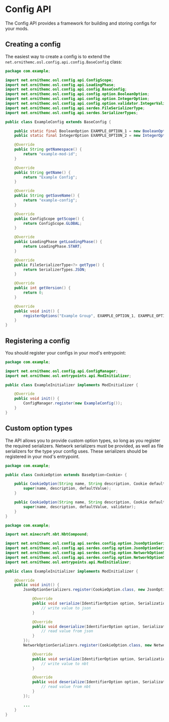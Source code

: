 # Config API

The Config API provides a framework for building and storing configs for your mods.

## Creating a config

The easiest way to create a config is to extend the `net.ornithemc.osl.config.api.config.BaseConfig` class:

```java
package com.example;

import net.ornithemc.osl.config.api.ConfigScope;
import net.ornithemc.osl.config.api.LoadingPhase;
import net.ornithemc.osl.config.api.config.BaseConfig;
import net.ornithemc.osl.config.api.config.option.BooleanOption;
import net.ornithemc.osl.config.api.config.option.IntegerOption;
import net.ornithemc.osl.config.api.config.option.validator.IntegerValidators;
import net.ornithemc.osl.config.api.serdes.FileSerializerType;
import net.ornithemc.osl.config.api.serdes.SerializerTypes;

public class ExampleConfig extends BaseConfig {

	public static final BooleanOption EXAMPLE_OPTION_1 = new BooleanOption("Example Option 1", "This is a description.", false);
	public static final IntegerOption EXAMPLE_OPTION_2 = new IntegerOption("Example Option 2", "This is also a description.", 2, IntegerValidators.minmax(0,  10));

	@Override
	public String getNamespace() {
		return "example-mod-id";
	}

	@Override
	public String getName() {
		return "Example Config";
	}

	@Override
	public String getSaveName() {
		return "example-config";
	}

	@Override
	public ConfigScope getScope() {
		return ConfigScope.GLOBAL;
	}

	@Override
	public LoadingPhase getLoadingPhase() {
		return LoadingPhase.START;
	}

	@Override
	public FileSerializerType<?> getType() {
		return SerializerTypes.JSON;
	}

	@Override
	public int getVersion() {
		return 0;
	}

	@Override
	public void init() {
		registerOptions("Example Group", EXAMPLE_OPTION_1, EXAMPLE_OPTION_2);
	}
}
```

## Registering a config

You should register your configs in your mod's entrypoint:

```java
package com.example;

import net.ornithemc.osl.config.api.ConfigManager;
import net.ornithemc.osl.entrypoints.api.ModInitializer;

public class ExampleInitializer implements ModInitializer {

	@Override
	public void init() {
		ConfigManager.register(new ExampleConfig());
	}
}
```

## Custom option types

The API allows you to provide custom option types, so long as you register the required serializers.
Network serializers must be provided, as well as file serializers for the type your config uses.
These serializers should be registered in your mod's entrypoint.

```java
package com.example;

public class CookieOption extends BaseOption<Cookie> {

	public CookieOption(String name, String description, Cookie defaultValue) {
		super(name, description, defaultValue);
	}

	public CookieOption(String name, String description, Cookie defaultValue, Predicate<Cookie> validator) {
		super(name, description, defaultValue, validator);
	}
}
```
```java
package com.example;

import net.minecraft.nbt.NbtCompound;

import net.ornithemc.osl.config.api.serdes.config.option.JsonOptionSerializer;
import net.ornithemc.osl.config.api.serdes.config.option.JsonOptionSerializers;
import net.ornithemc.osl.config.api.serdes.config.option.NetworkOptionSerializer;
import net.ornithemc.osl.config.api.serdes.config.option.NetworkOptionSerializers;
import net.ornithemc.osl.entrypoints.api.ModInitializer;

public class ExampleInitializer implements ModInitializer {

	@Override
	public void init() {
		JsonOptionSerializers.register(CookieOption.class, new JsonOptionSerializer<CookieOption>() {

			@Override
			public void serialize(IdentifierOption option, SerializationSettings settings, JsonFile json) throws IOException {
				// write value to json
			}

			@Override
			public void deserialize(IdentifierOption option, SerializationSettings settings, JsonFile json) throws IOException {
				// read value from json
			}
		});
		NetworkOptionSerializers.register(CookieOption.class, new NetworkOptionSerializer<CookieOption>() {

			@Override
			public void serialize(IdentifierOption option, SerializationSettings settings, NbtCompound nbt) throws IOException {
				// write value to nbt
			}

			@Override
			public void deserialize(IdentifierOption option, SerializationSettings settings, NbtCompound nbt) throws IOException {
				// read value from nbt
			}
		});

		...
	}
}
```
